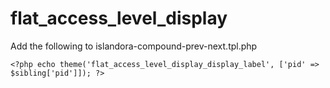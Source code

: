 # flat_access_level_display

Add the following to islandora-compound-prev-next.tpl.php

```
<?php echo theme('flat_access_level_display_display_label', ['pid' => $sibling['pid']]); ?>
```
